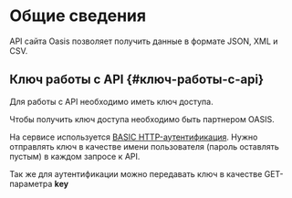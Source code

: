 # Общие сведения

API сайта Oasis позволяет получить данные в формате JSON, XML и CSV.

## Ключ работы с API {#ключ-работы-с-api}

Для работы с API необходимо иметь ключ доступа.

Чтобы получить ключ доступа необходимо быть партнером OASIS.

На сервисе используется [BASIC HTTP-аутентификация](http://en.wikipedia.org/wiki/Basic_access_authentication). Нужно отправлять ключ в качестве имени пользователя \(пароль оставлять пустым\) в каждом запросе к API.

Так же для аутентификации можно передавать ключ в качестве GET-параметра **key**

